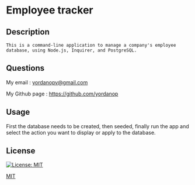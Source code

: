 # Employee tracker
  
  ## Description

    This is a command-line application to manage a company's employee database, using Node.js, Inquirer, and PostgreSQL.


  ## Questions

  My email : yordanopv@gmail.com
  
  My Github page : https://github.com/yordanop

## Usage

First the database needs to be created, then seeded, finally run the app and select the action you want to display or apply to the database.

## License

[![License: MIT](https://img.shields.io/badge/License-MIT-yellow.svg)](https://opensource.org/licenses/MIT)

   [MIT](https://choosealicense.com/licenses/mit/)


